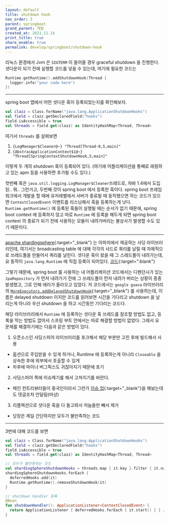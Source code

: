 ```yaml
---
layout: default
title: shutdown hook
nav_order: 3
parent: springboot
grand_parent: 개발 
created_at: 2021.11.14
print_title: true
share_enable: true
permalink: develop/springboot/shutdown-hook
---
```


리눅스 환경에서 Jvm 은 `SIGTERM` 이 들어올 경우 graceful shutdown 을 진행한다. 셧다운이 되기 전에 실행할 코드를 넣을 수 있는데, 여기에 필요한 코드는 

```kotlin
Runtime.getRuntime().addShutdownHook(Thread { 
  logger.info("your code here") 
})
```

---

spring boot 앱에서 어떤 셧다운 훅이 등록되었는지를 확인해보자.
```kotlin
val clazz = Class.forName("java.lang.ApplicationShutdownHooks")
val field = clazz.getDeclaredField("hooks")
field.isAccessible = true
val threads = field.get(clazz) as IdentityHashMap<Thread, Thread>
```

여기서 `threads` 를 살펴보면
1. `{LogManager$Cleaner@~} "Thread[Thread-0,5,main]"`
2. `{AbstracApplicationContext$1@~} "Thread[SpringContextShutdownHook,5,main]"`  

이렇게 두 개의 shutdown 훅이 등록되어 있다. (여기에 어플리케이션을 통째로 래핑하고 있는 apm 등을 사용하면 추가될 수도 있다.)

첫번째 훅은 `java.util.logging.LogManager$Cleaner`쓰레드로, 자바 1.4에서 도입된.. 뭐.. 그런거고, 두번째 것이 spring boot 에서 등록한 훅이다. spring boot 프레임워크에서 개발을 할 때에 유저레벨에서 서버가 종료될 때 동작했으면 하는 코드가 있으면 `ContextClosedEvent` 이벤트를 리스닝해서 훅을 등록하는게 낫다. `Runtime.getRuntime()` 에 등록된 훅들이 실행될 때는 순서가 없기 때문에, spring boot context 에 등록하지 않고 따로 `Runtime` 에 등록을 해두게 되면 spring boot context 의 종료가 되기 전에 사용하는 모듈이 내려가버리는 불상사가 발생할 수도 있기 때문이다.

--- 

[apache shardingsphere](https://shardingsphere.apache.org/){:target="_blank"} 는 아파치에서 제공하는 샤딩 라이브러리인데, 여기서는 broadcasting table 에 대해 각각의 샤드로 쿼리를 날릴 때 자체적으로 쓰레드풀을 만들어서 쿼리를 날린다. 셧다운 훅이 왔을 때 그 스레드풀이 내려가는데, 요 동작이 `java.lang.Runtime` 에 직접 등록이 되어있다. [코드](https://github.com/apache/shardingsphere/blob/master/shardingsphere-infra/shardingsphere-infra-executor/src/main/java/org/apache/shardingsphere/infra/executor/kernel/thread/ExecutorServiceManager.java#L47){:target=":blank"}

그렇기 때문에, spring boot 를 사용하는 내 어플리케이션 코드에서는 디펜던시가 있는 `JpaRepository` 가 먼저 내려가기 전에 그 쓰레드풀이 먼저 내려가 버리는 상황이 종종 발생했고, 그로 인해 에러가 올라오고 있었다. 저 코드에서는 `google guava` 라이브러리의 [`MoreExecutors.addDelayedShutdownHook`](https://guava.dev/releases/22.0/api/docs/com/google/common/util/concurrent/MoreExecutors.html#addDelayedShutdownHook-java.util.concurrent.ExecutorService-long-java.util.concurrent.TimeUnit-){:target="_blank"} 를 사용하는데, 이름은 delayed shutdown 이지만 코드를 읽어보면 시간을 기다리고 shutdown 을 날리는게 아니라 우선 shutdown 을 하고 시간동안 기다리는 코드다. 

해당 라이브러리에서 `Runtime` 에 등록하는 셧다운 훅 쓰레드를 참조할 방법도 없고, 등록을 막는 방법도 없어서 스프링 부트 안에서는 따로 해결할 방법이 없었다. 그래서 요 문제를 해결하기에는 다음과 같은 방법이 있다. 
1. 오픈소스인 샤딩스피어 라이브러리를 포크해서 해당 부분만 고친 후에 빌드해서 사용  
  - 옵션으로 주입받을 수 있게 하거나, Runtime 에 등록하는게 아니라 `Closeable` 을 상속한 후에 외부에서 호출할 수 있게
  - 차후에 마이너 버그픽스도 귀찮아지기 때문에 포기
2. 샤딩스피어 쪽에 이슈제기를 해서 고쳐지기를 바란다.
  - 메인 컨트리뷰터들이 중국인이라서 그런가 [이슈 업](https://github.com/apache/shardingsphere/issues/10641){:target="_blank"}을 해놨는데도 댓글조차 안달림(마상) 
3. 리플렉션으로 셧다운 훅을 다 들고와서 저놈들만 빼서 제거
  - 당장은 제일 간단하지만 모두가 불만족하는 코드

---

3번에 대해 코드를 보면

```kotlin
val clazz = Class.forName("java.lang.ApplicationShutdownHooks")
val field = clazz.getDeclaredField("hooks")
field.isAccessible = true
val threads = field.get(clazz) as IdentityHashMap<Thread, Thread>

// 모두가 불만족하는 코드 
val shardingSphereShutdownHooks = threads.map { it.key }.filter { it.name.startsWith("DelayedShutdownHook-for-") }
shardingSphereShutdownHooks.forEach { 
  deferredHooks.add(it)
  Runtime.getRuntime().removeShutdownHook(it)
}

// shutdown handler 등록
@Bean
fun shutdownHandler(): ApplicationListener<ContextClosedEvent> {
  return ApplicationListener { deferredHooks.forEach { it.start() } } // join 도 해서 기다려줘야함. 간단히 할려고 이렇게 씀
}
```

